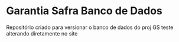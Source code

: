 # Garantia Safra Banco de Dados
 
Repositório criado para versionar o banco de dados do proj GS
teste alterando diretamente no site
